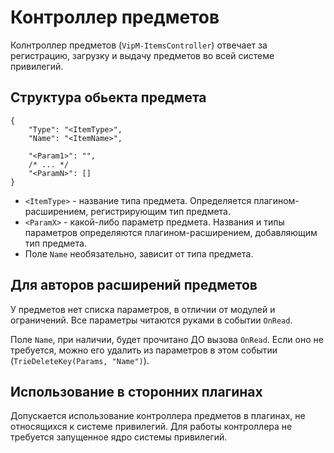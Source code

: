 # Контроллер предметов

Колнтроллер предметов (`VipM-ItemsController`) отвечает за регистрацию, загрузку и выдачу предметов во всей системе привилегий.

## Структура обьекта предмета

```jsonc
{
    "Type": "<ItemType>",
    "Name": "<ItemName>",

    "<Param1>": "",
    /* ... */
    "<ParamN>": []
}
```

- `<ItemType>` - название типа предмета. Определяется плагином-расширением, регистрирующим тип предмета.
- `<ParamX>` - какой-либо параметр предмета. Названия и типы параметров определяются плагином-расширением, добавляющим тип предмета.
- Поле `Name` необязательно, зависит от типа предмета.

## Для авторов расширений предметов

У предметов нет списка параметров, в отличии от модулей и ограничений. Все параметры читаются руками в событии `OnRead`.

Поле `Name`, при наличии, будет прочитано ДО вызова `OnRead`. Если оно не требуется, можно его удалить из параметров в этом событии (`TrieDeleteKey(Params, "Name")`).

## Использование в сторонних плагинах

Допускается использование контроллера предметов в плагинах, не относящихся к системе привилегий. Для работы контроллера не требуется запущенное ядро системы привилегий.
